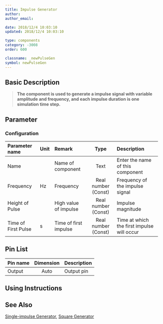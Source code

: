 ```yaml
---
title: Impulse Generator
author: 
author_email:

date: 2018/12/4 10:03:10
updated: 2018/12/4 10:03:10

type: components
category: -3008
order: 600

classname: _newPulseGen
symbol: newPulseGen
---
```

## Basic Description


> **The component is used to generate a impulse signal with variable amplitude and frequency, and each impulse duration is one simulation time step.**

## Parameter
### Configuration
| Parameter name | Unit | Remark | Type | Description |
| :--- | :--- | :--- | :--: | :--- |
| Name |  | Name of component | Text | Enter the name of this component |
| Frequency | Hz | Frequency | Real number (Const) | Frequency of the impulse signal |
| Height of Pulse |  | High value of impulse | Real number (Const) | Impulse magnitude |
| Time of First Pulse | s | Time of first impulse | Real number (Const) | Time at which the first impulse will occur |


## Pin List

| Pin name | Dimension | Description |
| :--- | :--:  | :--- |
| Output | Auto | Output pin |

## Using Instructions



## See Also

[Single-impulse Generator](comp_newSinglePulse.md), [Square Generator](comp_newSquareGen.md)
